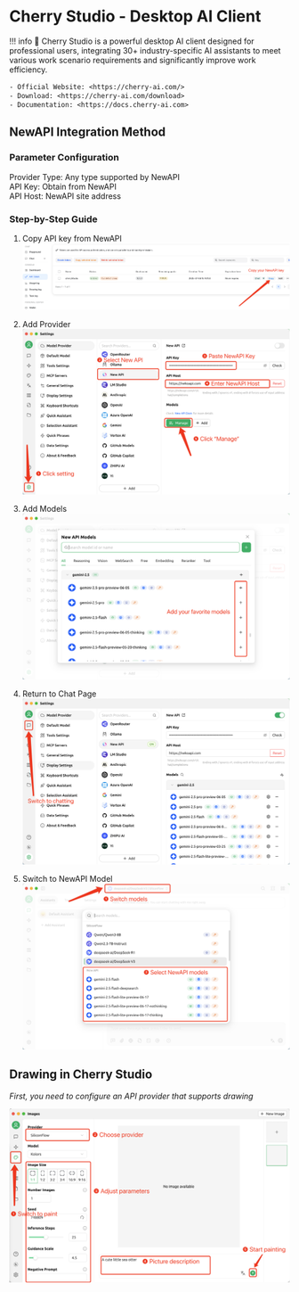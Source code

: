 # Cherry Studio - Desktop AI Client
!!! info
    🍒 Cherry Studio is a powerful desktop AI client designed for professional users, integrating 30+ industry-specific AI assistants to meet various work scenario requirements and significantly improve work efficiency.

    - Official Website: <https://cherry-ai.com/>
    - Download: <https://cherry-ai.com/download>
    - Documentation: <https://docs.cherry-ai.com>

## NewAPI Integration Method

### Parameter Configuration

Provider Type: Any type supported by NewAPI  
API Key: Obtain from NewAPI  
API Host: NewAPI site address  

### Step-by-Step Guide

1. Copy API key from NewAPI
![Copy API Key](../assets/cherry_studio/copy_api_key.png)

2. Add Provider
![Add Provider](../assets/cherry_studio/add_provider.png)

3. Add Models
![Add Models](../assets/cherry_studio/add_models.png)

4. Return to Chat Page
![Switch to Chat Page](../assets/cherry_studio/back_to_chat.png)

5. Switch to NewAPI Model
![Switch Model](../assets/cherry_studio/switch_model.png)

## Drawing in Cherry Studio

*First, you need to configure an API provider that supports drawing*

![Drawing](../assets/cherry_studio/paint.png) 